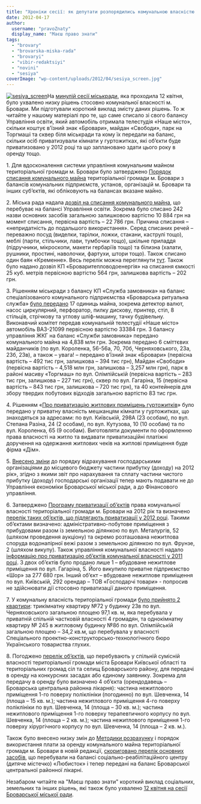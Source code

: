 ```yaml
---
title: "Хроніки сесії: як депутати розпорядились комунальною власністю броварчан"
date: 2012-04-17
author: 
  username: "pravoZnaty"
  display_name: "Маєш право знати"
tags: 
  - "brovary"
  - "brovarska-miska-rada"
  - "brovaryi"
  - "vibir-redaktsiyi"
  - "novini"
  - "sesiya"
coverImage: "wp-content/uploads/2012/04/sesiya_screen.jpg"
---
```


[![](https://mpz.brovary.org/wp-content/uploads/2012/04/sesiya_screen.jpg "sesiya_screen")](https://mpz.brovary.org/wp-content/uploads/2012/04/sesiya_screen.jpg)На [минулій сесії міськради](https://mpz.brovary.org/zavtra-vidbudetsya-20-ta-chergova-sesiya-brovarskoyi-miskoyi-radi/), яка проходила 12 квітня, було ухвалено низку рішень стосовно комунальної власності м. Бровари. Ми підготували короткий виклад змісту даних рішень. То ж читайте у нашому матеріалі про те, що саме списало зі свого балансу Управління освіти, який автомобіль отримала телестудія «Наше місто», скільки коштує в’їзний знак «Бровари», майдан «Свободи», парк на Торгмаші та сквер біля міськради та кому їх передали на баланс, скільки осіб приватизували кімнати у гуртожитках, які об’єкти буде приватизовано у 2012 році та що заплановано здати цього року в оренду тощо.

1\. Для вдосконалення системи управління комунальним майном територіальної громади м. Бровари було затверджено [Порядок списання комунального майна](https://brovary-rada.gov.ua/sites/default/files/doc/2012/pr_ses/dodatok_spusannja_mainak.doc) територіальної громади м. Бровари з балансів комунальних підприємств, установ, організацій м. Бровари та інших суб’єктів, які обліковують на балансах вказане майно.

2\. Міська рада надала [дозвіл на списання комунального майна](http://docs.pravo-znaty.org.ua/p963/16.03.2012), що перебуває на балансі Управління освіти. Зокрема було списано 242 назви основних засобів загальною залишковою вартістю 10 884 грн на момент списання, первісна вартість – 22 786 грн. Причина списання – «непридатність до подальшого використання». Серед списаних речей – переважно посуд (виделки, тарілки, ложки, стакани, каструлі тощо), меблі (парти, стільчики, лави, тумбочки тощо), шкільне приладдя (підручники, мікроскопи, макети гербаріїв тощо) та білизна (халати, рушники, простині, наволочки, фартухи, штори тощо). Також списано один баян «Кременне». Весь перелік можна переглянути [тут](https://brovary-rada.gov.ua/sites/default/files/doc/2012/pr_ses/dodatok_spusannja_maina_kp_slygba_zamovnuka.doc). Також було надано дозвіл КП «Броваритепловодоенергія» на списання ємкості 25 куб. метрів первісною вартістю 564 грн, залишкова вартість – 202 грн.

3\. Рішенням міськради з балансу КП «Служба замовника» на баланс спеціалізованого комунального підприємства «Броварська ритуальна служба» [було передано](https://brovary-rada.gov.ua/sites/default/files/doc/2012/pr_ses/dodatok_spusannja_maina_kp_slygba_zamovnuka.doc) 17 одиниць майна, зокрема детектор валют, насос циркулярний, перфоратор, пилку дискову, принтер, стіл, 8 стільців, стрічкову та углову шліф-машину, тачку будівельну. Виконавчий комітет передав комунальній телестудії «Наше місто» автомобіль ВАЗ-21099 первісною вартістю 33384 грн. З балансу управління ЖКГ на баланс «Служби замовника» передано комунального майна на 4,838 млн грн. Зокрема передано 6 сміттєвих майданчиків (по вул. Короленка, 56-56а, 70, 70б, Черняховського, 23а, 23б, 23в), а також – увага! – передано в’їзний знак «Бровари» (первісна вартість – 492 тис грн, залишкова – 394 тис грн), Майдан «Свободи» (первісна вартість – 4,518 млн грн, залишкова – 3,257 млн грн), парк в районі масиву «Торгмаш» по вул. Олімпійській (первісна вартість – 283 тис грн, залишкова – 227 тис грн), сквер по вул. Гагаріна, 15 (первісна вартість – 843 тис грн, залишкова – 720 тис грн), та 40 контейнерів для збору твердих побутових відходів загальною вартістю 83 тис грн.

4\. Рішенням «[Про приватизацію житлових приміщень гуртожитків](http://docs.pravo-znaty.org.ua/p954/16.03.2012)» було передано у приватну власність мешканцям кімнати у гуртожитках, що знаходяться за адресами: по вул. Київській, 298А (23 особам), по вул. Степана Разіна, 24 (2 особам), по вул. Кутузова, 10 (10 особам) та по вул. Короленка, 65 (9 особам). Виготовляти документи по оформленню права власності на житло та видавати приватизаційні платіжні доручення на одержання житлових чеків на житлові приміщення буде фірма «Дім».

5\. [Внесено зміни](http://docs.pravo-znaty.org.ua/p949/16.03.2012) до порядку відрахування господарськими організаціями до місцевого бюджету частини прибутку (доходу) на 2012 рік», згідно з якими звіт про нарахування та сплату частини чистого прибутку (доходу) господарські організації тепер мають подавати не до Управління економіки Броварської міської ради, а до Фінансового управління.

6\. Затверджено [Програму приватизації об’єктів](https://brovary-rada.gov.ua/sites/default/files/doc/2012/pr_ses/dodd1.doc) права комунальної власності територіальної громади м. Бровари на 2012 рік та визначено [перелік таких об’єктів, що підлягають приватизації у 2012 році](https://brovary-rada.gov.ua/sites/default/files/doc/2012/pr_ses/dodd2d.doc). Такими об’єктами визначено: адміністративно-побутове приміщення з прибудовами разом із земельною ділянкою по вул. Металургів, 52 (шляхом проведення аукціону) та окремо розташована нежитлова споруда водонапірної вежі разом з земельною ділянкою по вул. Фрунзе, 2 (шляхом викупу). Також управління комунальної власності надало [інформацію про приватизацію об’єктів комунальної власності у 2011 році](https://brovary-rada.gov.ua/sites/default/files/doc/2012/pr_ses/dodd3d.doc). З двох об’єктів було продано лише 1 – вбудоване нежитлове приміщення по вул. Гагаріна, 5. Його викупило приватне підприємство «Шор» за 277 680 грн. Інший об’єкт – вбудоване нежитлове приміщення по вул. Київській, 292 орендар – ТОВ «Господарчі товари» - попросив не здійснювати дії стосовно приватизації даного приміщення.

7\. У комунальну власність територіальної громади [було прийнято 2 квартири](http://docs.pravo-znaty.org.ua/p950/16.03.2012): трикімнатну квартиру №72 у будинку 23в по вул. Черняховського загальною площею 97,1 кв. м, яка перебувала у приватній спільній частковій власності 4 громадян, та однокімнатну квартиру № 245 в житловому будинку №8б по вул. Олімпійській загальною площею – 34,2 кв.м, що перебувала у власності Спеціального проектно-конструкторсько-технологічного бюро Українського товариства глухих.

8\. Погоджено [перелік об’єктів](https://brovary-rada.gov.ua/sites/default/files/doc/2012/pr_ses/ddooddda.doc), що перебувають у спільній сумісній власності територіальної громади міста Бровари Київської області та територіальних громад сіл та селищ Броварського району, для передачі в оренду на конкурсних засадах або єдиному заявнику. Зокрема для передачу в оренду було визначено 4 об’єкта (орендодавець – Броварська центральна районна лікарня): частина нежитлового приміщення 1-го поверху поліклініки (погодинно) по вул. Шевченка, 14 (площа – 15 кв. м.); частина нежитлового приміщення 4-го поверху поліклініки по вул. Шевченка, 14 (площа – 30 кв. м.); частина нежитлового приміщення 1-го поверху терапевтичного корпусу по вул. Шевченка, 14 (площа – 2 кв. м.); частина нежитлового приміщення 1-го поверху хірургічного корпусу по вул. Шевченка, 14 (площа – 2 кв. м.).

Також було внесено низку змін до [Методики розрахунку](https://brovary-rada.gov.ua/sites/default/files/doc/17s/Dodatok458.doc) і порядок використання плати за оренду комунального майна територіальної громади м. Бровари в новій редакції, [скориговано перелік основних засобів](https://brovary-rada.gov.ua/sites/default/files/doc/2012/pr_ses/dodatok_sos_lybustok.doc), що перебували на балансі соціально-реабілітаційного центру (дитяче містечко) «Любисток» і тепер передані на баланс Броварської центральної районної лікарні.

Незабаром читайте на "Маєш право знати" короткий виклад соціальних, земельних та інших рішень, які також було ухвалено [12 квітня на сесії Броварської міської ради](https://mpz.brovary.org/zavtra-vidbudetsya-20-ta-chergova-sesiya-brovarskoyi-miskoyi-radi/).
